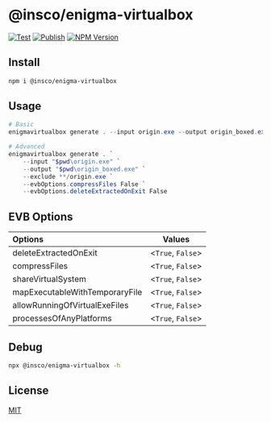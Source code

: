 # @insco/enigma-virtualbox

[![Test](https://github.com/insco-inc/enigma-virtualbox/actions/workflows/test.yml/badge.svg)](https://github.com/insco-inc/enigma-virtualbox/actions/workflows/test.yml)
[![Publish](https://github.com/insco-inc/enigma-virtualbox/actions/workflows/publish.yml/badge.svg)](https://github.com/insco-inc/enigma-virtualbox/actions/workflows/publish.yml)
[![NPM Version](https://img.shields.io/npm/v/%40insco%2Fenigma-virtualbox)](https://www.npmjs.com/package/@insco/enigma-virtualbox)

## Install

```bash
npm i @insco/enigma-virtualbox
```

## Usage

```powershell
# Basic
enigmavirtualbox generate . --input origin.exe --output origin_boxed.exe

# Advanced
enigmavirtualbox generate . `
    --input "$pwd\origin.exe" `
    --output "$pwd\origin_boxed.exe" `
    --exclude **/origin.exe `
    --evbOptions.compressFiles False `
    --evbOptions.deleteExtractedOnExit False
```

## EVB Options

| Options                         |      Values       |
|:--------------------------------|:-----------------:|
| deleteExtractedOnExit           | <`True`, `False`> |
| compressFiles                   | <`True`, `False`> |
| shareVirtualSystem              | <`True`, `False`> |
| mapExecutableWithTemporaryFile  | <`True`, `False`> |
| allowRunningOfVirtualExeFiles   | <`True`, `False`> |
| processesOfAnyPlatforms         | <`True`, `False`> |

## Debug

```bash
npx @insco/enigma-virtualbox -h
```

## License

[MIT](./LICENSE)
